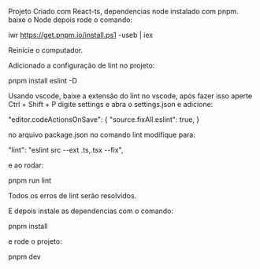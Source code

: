 Projeto Criado com React-ts, dependencias node instalado com pnpm.
baixe o Node depois rode o comando:

iwr https://get.pnpm.io/install.ps1 -useb | iex

Reinicie o computador.

Adicionado a configuração de lint no projeto:

pnpm install eslint -D

Usando vscode, baixe a extensão do lint no vscode, após fazer isso aperte Ctrl + Shift + P
digite settings e abra o settings.json e adicione:

"editor.codeActionsOnSave": {
        "source.fixAll.eslint": true,
    }

no arquivo package.json no comando lint modifique para:

"lint": "eslint src --ext .ts,.tsx --fix",

e ao rodar:

pnpm run lint

Todos os erros de lint serão resolvidos.

E depois instale as dependencias com o comando:

pnpm install

e rode o projeto:

pnpm dev
